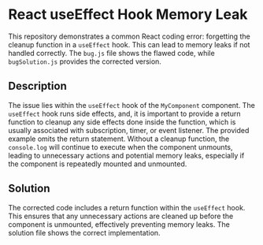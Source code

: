 # React useEffect Hook Memory Leak

This repository demonstrates a common React coding error: forgetting the cleanup function in a `useEffect` hook.  This can lead to memory leaks if not handled correctly.  The `bug.js` file shows the flawed code, while `bugSolution.js` provides the corrected version.

## Description

The issue lies within the `useEffect` hook of the `MyComponent` component. The `useEffect` hook runs side effects, and, it is important to provide a return function to cleanup any side effects done inside the function, which is usually associated with subscription, timer, or event listener.   The provided example omits the return statement.  Without a cleanup function, the `console.log` will continue to execute when the component unmounts, leading to unnecessary actions and potential memory leaks, especially if the component is repeatedly mounted and unmounted.

## Solution

The corrected code includes a return function within the `useEffect` hook. This ensures that any unnecessary actions are cleaned up before the component is unmounted, effectively preventing memory leaks.  The solution file shows the correct implementation.